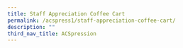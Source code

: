 ```yaml
---
title: Staff Appreciation Coffee Cart
permalink: /acspress1/staff-appreciation-coffee-cart/
description: ""
third_nav_title: ACSpression
---
```

